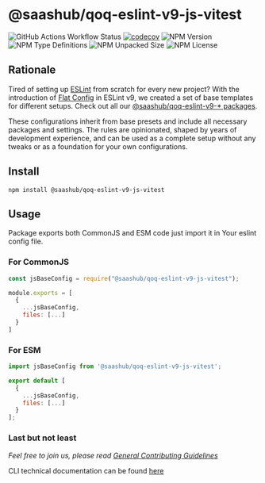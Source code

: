# @saashub/qoq-eslint-v9-js-vitest

![GitHub Actions Workflow Status](https://img.shields.io/github/actions/workflow/status/saashub-it/qoq/main.yml) [![codecov](https://codecov.io/gh/saashub-it/qoq/graph/badge.svg?flag=eslint-v9-js-vitest&token=PQ1XAQQ257)](https://codecov.io/gh/saashub-it/qoq/flags/eslint-v9-js-vitest) ![NPM Version](https://img.shields.io/npm/v/%40saashub%2Fqoq-eslint-v9-js-vitest)
![NPM Type Definitions](https://img.shields.io/npm/types/%40saashub%2Fqoq-eslint-v9-js-vitest) ![NPM Unpacked Size](https://img.shields.io/npm/unpacked-size/%40saashub%2Fqoq-eslint-v9-js-vitest) ![NPM License](https://img.shields.io/npm/l/%40saashub%2Fqoq-eslint-v9-js-vitest)

## Rationale

Tired of setting up [ESLint](https://www.npmjs.com/package/eslint) from scratch for every new project? With the introduction of [Flat Config](https://eslint.org/docs/latest/use/configure/configuration-files) in ESLint v9, we created a set of base templates for different setups. Check out all our [@saashub/qoq-eslint-v9-* packages](https://www.npmjs.com/search?q=%40saashub%2Fqoq-eslint-v9-).

These configurations inherit from base presets and include all necessary packages and settings. The rules are opinionated, shaped by years of development experience, and can be used as a complete setup without any tweaks or as a foundation for your own configurations.


## Install

    npm install @saashub/qoq-eslint-v9-js-vitest

## Usage

Package exports both CommonJS and ESM code just import it in Your eslint config file.

### For CommonJS

```js
const jsBaseConfig = require("@saashub/qoq-eslint-v9-js-vitest");

module.exports = [
  {
    ...jsBaseConfig,
    files: [...]
  }
]
```

### For ESM

```js
import jsBaseConfig from '@saashub/qoq-eslint-v9-js-vitest';

export default [
  {
    ...jsBaseConfig,
    files: [...]
  }
];
```

### Last but not least

_Feel free to join us, please read [General Contributing Guidelines](https://github.com/saashub-it/qoq/blob/master/.github/CONTRIBUTING.md)_

CLI technical documentation can be found [here](../eslint-v9/PROJECT.md)
